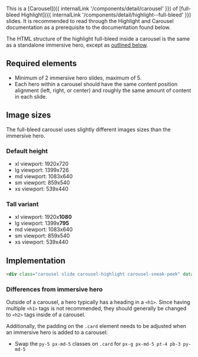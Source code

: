 This is a [Carousel]({{ internalLink '/components/detail/carousel' }}) of [full-bleed Highlight]({{ internalLink '/components/detail/highlight--full-bleed' }}) slides. It is recommended to read through the Highlight and Carousel documentation as a prerequisite to the documentation found below.

The HTML structure of the highlight full-bleed inside a carousel is the same as a standalone immersive hero, except as [outlined below](#differences-from-immersive-hero).

## Required elements
- Minimum of 2 immersive hero slides, maximum of 5.
- Each hero within a carousel should have the same content position alignment (left, right, or center) and roughly the same amount of content in each slide.

## Image sizes
The full-bleed carousel uses slightly different images sizes than the immersive hero.

### Default height
- xl viewport: 1920x720
- lg viewport: 1399x726
- md viewport: 1083x640
- sm viewport: 859x540
- xs viewport: 539x440

### Tall variant
- xl viewport: 1920x**1080**
- lg viewport: 1399x**795**
- md viewport: 1083x640
- sm viewport: 859x540
- xs viewport: 539x440

## Implementation

```html
<div class="carousel slide carousel-highlight carousel-sneak-peek" data-mount="carousel">
```

### Differences from immersive hero
Outside of a carousel, a hero typically has a heading in a `<h1>`. Since having multiple `<h1>` tags is not recommended, they should generally be changed to `<h2>` tags inside of a carousel.

Additionally, the padding on the `.card` element needs to be adjusted when an immersive hero is added to a carousel:
- Swap the `py-5 px-md-5` classes on `.card` for `px-g px-md-5 pt-4 pb-3 py-md-5`
